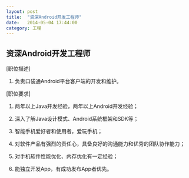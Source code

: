 ```yaml
---
layout: post
title:  "资深Android开发工程师"
date:   2014-05-04 17:44:00
category: 工程
---
```


## 资深Android开发工程师

[职位描述]

1. 负责口袋通Android平台客户端的开发和维护。

[职位要求]

1. 两年以上Java开发经验，两年以上Android开发经验；

2. 深入了解Java设计模式、Android系统框架和SDK等；

3. 智能手机爱好者和使用者，爱玩手机；

4. 对软件产品有强烈的责任心，具备良好的沟通能力和优秀的团队协作能力；

5. 对手机软件性能优化、内存优化有一定经验；

6. 能独立开发App，有成功发布App者优先。

